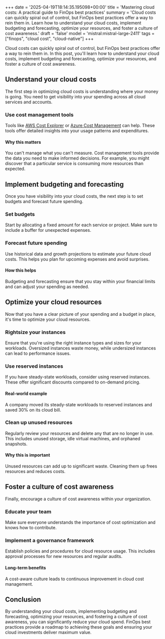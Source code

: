 +++
date = '2025-04-19T18:14:35.195098+00:00'
title = 'Mastering cloud costs: A practical guide to FinOps best practices'
summary = 'Cloud costs can quickly spiral out of control, but FinOps best practices offer a way to rein them in. Learn how to understand your cloud costs, implement budgeting and forecasting, optimize your resources, and foster a culture of cost awareness.'
draft = 'false'
model = 'mistral:mistral-large-2411'
tags = ["finops", "cloud cost", "cloud-native"]
+++

Cloud costs can quickly spiral out of control, but FinOps best practices offer a way to rein them in. In this post, you'll learn how to understand your cloud costs, implement budgeting and forecasting, optimize your resources, and foster a culture of cost awareness.

## Understand your cloud costs

The first step in optimizing cloud costs is understanding where your money is going. You need to get visibility into your spending across all cloud services and accounts.

### Use cost management tools

Tools like [AWS Cost Explorer](https://aws.amazon.com/aws-cost-management/aws-cost-explorer/) or [Azure Cost Management](https://azure.microsoft.com/en-us/services/cost-management/) can help. These tools offer detailed insights into your usage patterns and expenditures.

#### Why this matters

You can't manage what you can't measure. Cost management tools provide the data you need to make informed decisions. For example, you might discover that a particular service is consuming more resources than expected.

## Implement budgeting and forecasting

Once you have visibility into your cloud costs, the next step is to set budgets and forecast future spending.

### Set budgets

Start by allocating a fixed amount for each service or project. Make sure to include a buffer for unexpected expenses.

### Forecast future spending

Use historical data and growth projections to estimate your future cloud costs. This helps you plan for upcoming expenses and avoid surprises.

#### How this helps

Budgeting and forecasting ensure that you stay within your financial limits and can adjust your spending as needed.

## Optimize your cloud resources

Now that you have a clear picture of your spending and a budget in place, it's time to optimize your cloud resources.

### Rightsize your instances

Ensure that you're using the right instance types and sizes for your workloads. Oversized instances waste money, while undersized instances can lead to performance issues.

### Use reserved instances

If you have steady-state workloads, consider using reserved instances. These offer significant discounts compared to on-demand pricing.

#### Real-world example

A company moved its steady-state workloads to reserved instances and saved 30% on its cloud bill.

### Clean up unused resources

Regularly review your resources and delete any that are no longer in use. This includes unused storage, idle virtual machines, and orphaned snapshots.

#### Why this is important

Unused resources can add up to significant waste. Cleaning them up frees resources and reduces costs.

## Foster a culture of cost awareness

Finally, encourage a culture of cost awareness within your organization.

### Educate your team

Make sure everyone understands the importance of cost optimization and knows how to contribute.

### Implement a governance framework

Establish policies and procedures for cloud resource usage. This includes approval processes for new resources and regular audits.

#### Long-term benefits

A cost-aware culture leads to continuous improvement in cloud cost management.

## Conclusion

By understanding your cloud costs, implementing budgeting and forecasting, optimizing your resources, and fostering a culture of cost awareness, you can significantly reduce your cloud spend. FinOps best practices provide a roadmap to achieving these goals and ensuring your cloud investments deliver maximum value.
